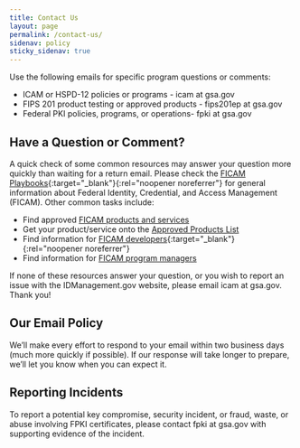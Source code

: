 ```yaml
---
title: Contact Us
layout: page
permalink: /contact-us/
sidenav: policy
sticky_sidenav: true
---
```


Use the following emails for specific program questions or comments:
- ICAM or HSPD-12 policies or programs - icam at gsa.gov
- FIPS 201 product testing or approved products - fips201ep at gsa.gov
- Federal PKI policies, programs, or operations- fpki at gsa.gov

## Have a Question or Comment?
A quick check of some common resources may answer your question more quickly than waiting for a return email. Please check the [FICAM Playbooks]({{site.baseurl}}/playbooks/){:target="_blank"}{:rel="noopener noreferrer"} for general information about Federal Identity, Credential, and Access Management (FICAM). Other common tasks include:

- Find approved [FICAM products and services]({{site.baseurl}}/icamsolutions/)
- Get your product/service onto the [Approved Products List]({{site.baseurl}}/acquisition-professionals/#products)
- Find information for [FICAM developers]({{site.baseurl}}/playbooks/){:target="_blank"}{:rel="noopener noreferrer"}
- Find information for [FICAM program managers]({{site.baseurl}}/program-managers/)

If none of these resources answer your question, or you wish to report an issue with the IDManagement.gov website, please email icam at gsa.gov. Thank you!

## Our Email Policy

We’ll make every effort to respond to your email within two business days (much more quickly if possible). If our response will take longer to prepare, we’ll let you know when you can expect it.

## Reporting Incidents

To report a potential key compromise, security incident, or fraud, waste, or abuse involving FPKI certificates, please contact fpki at gsa.gov with supporting evidence of the incident.
